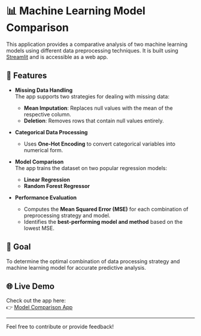 # 📊 Machine Learning Model Comparison

This application provides a comparative analysis of two machine learning models using different data preprocessing techniques. It is built using [Streamlit](https://streamlit.io/) and is accessible as a web app.

## 🔧 Features

- **Missing Data Handling**  
  The app supports two strategies for dealing with missing data:
  - **Mean Imputation**: Replaces null values with the mean of the respective column.
  - **Deletion**: Removes rows that contain null values entirely.

- **Categorical Data Processing**  
  - Uses **One-Hot Encoding** to convert categorical variables into numerical form.

- **Model Comparison**  
  The app trains the dataset on two popular regression models:
  - **Linear Regression**
  - **Random Forest Regressor**

- **Performance Evaluation**  
  - Computes the **Mean Squared Error (MSE)** for each combination of preprocessing strategy and model.
  - Identifies the **best-performing model and method** based on the lowest MSE.

## 🧠 Goal

To determine the optimal combination of data processing strategy and machine learning model for accurate predictive analysis.

## 🌐 Live Demo

Check out the app here:  
👉 [Model Comparison App](https://modelcomparing.streamlit.app/)

---

Feel free to contribute or provide feedback!
